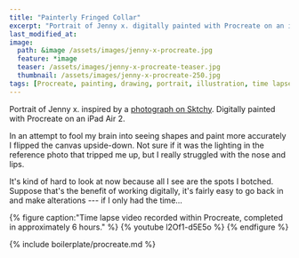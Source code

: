 ```yaml
---
title: "Painterly Fringed Collar"
excerpt: "Portrait of Jenny x. digitally painted with Procreate on an iPad."
last_modified_at: 
image: 
  path: &image /assets/images/jenny-x-procreate.jpg
  feature: *image
  teaser: /assets/images/jenny-x-procreate-teaser.jpg
  thumbnail: /assets/images/jenny-x-procreate-250.jpg
tags: [Procreate, painting, drawing, portrait, illustration, time lapse]
---
```


Portrait of Jenny x. inspired by a [photograph on Sktchy](http://sktchy.com/rK7LX ). Digitally painted with Procreate on an iPad Air 2.

In an attempt to fool my brain into seeing shapes and paint more accurately I flipped the canvas upside-down. Not sure if it was the lighting in the reference photo that tripped me up, but I really struggled with the nose and lips.

It's kind of hard to look at now because all I see are the spots I botched. Suppose that's the benefit of working digitally, it's fairly easy to go back in and make alterations --- if I only had the time...

{% figure caption:"Time lapse video recorded within Procreate, completed in approximately 6 hours." %}
{% youtube l2Of1-d5E5o %}
{% endfigure %}

{% include boilerplate/procreate.md %}
